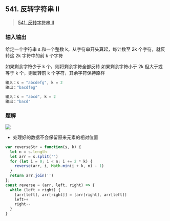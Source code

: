 ## 541. 反转字符串 II

> [541. 反转字符串 II](https://leetcode-cn.com/problems/reverse-string-ii/)

### 输入输出

给定一个字符串 s 和一个整数 k，从字符串开头算起，每计数至 2k 个字符，就反转这 2k 字符中的前 k 个字符

如果剩余字符少于 k 个，则将剩余字符全部反转
如果剩余字符小于 2k 但大于或等于 k 个，则反转前 k 个字符，其余字符保持原样

```js
输入：s = "abcdefg", k = 2
输出："bacdfeg"
```

```js
输入：s = "abcd", k = 2
输出："bacd"
```

### 题解

![](https://gitee.com/lilyn/pic/raw/master/jslearn-img/双指针.png)

- 处理好的数据不会保留原来元素的相对位置

```js
var reverseStr = function(s, k) {
  let n = s.length
  let arr = s.split('')
  for (let i = 0; i < n; i += 2 * k) {
    reverse(arr, i, Math.min(i + k, n) - 1)
  }
  return arr.join('')
};
const reverse = (arr, left, right) => {
  while (left < right) {
    [arr[left], arr[right]] = [arr[right], arr[left]]
    left++
    right--
  }
}
```

